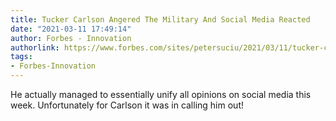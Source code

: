 ```yaml
---
title: Tucker Carlson Angered The Military And Social Media Reacted
date: "2021-03-11 17:49:14"
author: Forbes - Innovation
authorlink: https://www.forbes.com/sites/petersuciu/2021/03/11/tucker-carlson-angered-the-military-and-social-media-reacted/
tags:
- Forbes-Innovation
---
```

He actually managed to essentially unify all opinions on social media this week. Unfortunately for Carlson it was in calling him out!